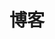 ---
home: true
layout: BlogHome
icon: home
title: 博客
# heroImage: http://images.rl0206.love/202304192047438.png
# 改用更小的静态图片
heroImage: /author.png
heroText: WLei224
tagline: 目光放远、脚步放稳、行则降至！
heroFullScreen: false
projects:
  - icon: project
    name: 项目名称
    desc: 项目详细描述
    link: https://your.project.link

  - icon: link
    name: 链接名称
    desc: 链接详细描述
    link: https://link.address

  - icon: book
    name: book name
    desc: Detailed description of the book
    link: https://link.to.your.book

  - icon: article
    name: article name
    desc: Detailed description of the article
    link: https://link.to.your.article

  - icon: friend
    name: friend name
    desc: Detailed description of friend
    link: https://link.to.your.friend

  - icon: /logo.svg
    name: custom item（自定义项）
    desc: Detailed description of this custom item
    link: https://link.to.your.friend

footer: customize your footer text
---